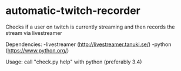 automatic-twitch-recorder
=========================

Checks if a user on twitch is currently streaming and then records the stream via livestreamer

Dependencies:
-livestreamer (http://livestreamer.tanuki.se/)
-python (https://www.python.org/)

Usage: call "check.py help" with python (preferably 3.4)
